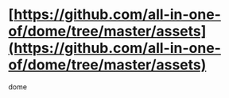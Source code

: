 # [https://github.com/all-in-one-of/dome/tree/master/assets](https://github.com/all-in-one-of/dome/tree/master/assets)
dome
